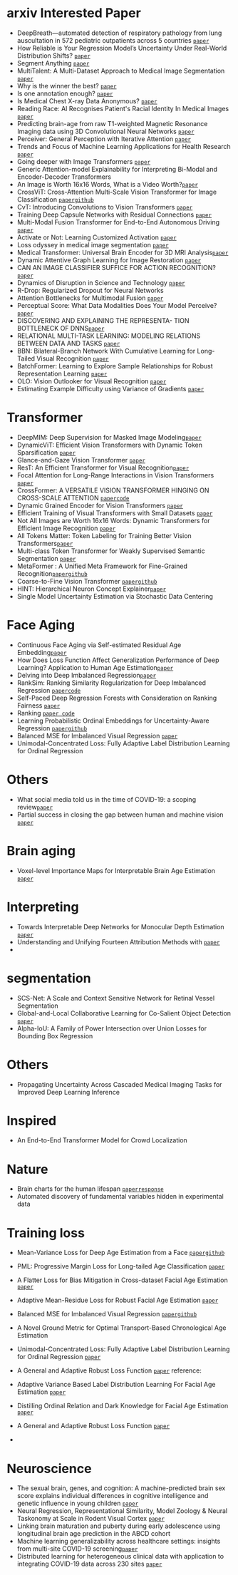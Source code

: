 # arxiv Interested Paper
- DeepBreath—automated detection of respiratory pathology from lung auscultation in 572 pediatric outpatients across 5 countries [`paper`](https://www.nature.com/articles/s41746-023-00838-3)
- How Reliable is Your Regression Model’s Uncertainty Under Real-World Distribution Shifts? [`paper`](https://arxiv.org/pdf/2302.03679.pdf)
- Segment Anything [`paper`](https://arxiv.org/pdf/2304.02643.pdf)
- MultiTalent: A Multi-Dataset Approach to Medical Image Segmentation [`paper`](https://arxiv.org/pdf/2303.14444v1.pdf)
- Why is the winner the best? [`paper`](https://arxiv.org/pdf/2303.17719.pdf)
- Is one annotation enough? [`paper`](https://arxiv.org/pdf/2207.06214.pdf)
- Is Medical Chest X-ray Data Anonymous? [`paper`](https://arxiv.org/pdf/2103.08562.pdf)
- Reading Race: AI Recognises Patient's Racial Identity In Medical Images [`paper`](https://arxiv.org/pdf/2107.10356.pdf)
- Predicting brain-age from raw T1-weighted Magnetic Resonance Imaging data using 3D Convolutional Neural Networks [`paper`](https://arxiv.org/pdf/2103.11695.pdf)
- Perceiver: General Perception with Iterative Attention [`paper`](https://arxiv.org/pdf/2103.03206.pdf)
- Trends and Focus of Machine Learning Applications for Health Research [`paper`](https://jamanetwork.com/journals/jamanetworkopen/article-abstract/2753523)
- Going deeper with Image Transformers [`paper`](https://arxiv.org/pdf/2103.17239.pdf)
- Generic Attention-model Explainability for Interpreting Bi-Modal and Encoder-Decoder Transformers
- An Image is Worth 16x16 Words, What is a Video Worth?[`paper`](https://arxiv.org/pdf/2103.13915.pdf)
- CrossViT: Cross-Attention Multi-Scale Vision Transformer for Image Classification [`paper`](https://arxiv.org/pdf/2103.14899.pdf)[`github`](https://github.com/rishikksh20/CrossViT-pytorch)
- CvT: Introducing Convolutions to Vision Transformers [`paper`](https://arxiv.org/pdf/2103.15808.pdf)
- Training Deep Capsule Networks with Residual Connections [`paper`](https://arxiv.org/pdf/2104.07393.pdf)
- Multi-Modal Fusion Transformer for End-to-End Autonomous Driving [`paper`](https://arxiv.org/pdf/2104.09224.pdf)
- Activate or Not: Learning Customized Activation [`paper`](https://arxiv.org/pdf/2009.04759.pdf)
- Loss odyssey in medical image segmentation [`paper`](https://www.sciencedirect.com/science/article/pii/S1361841521000815)
- Medical Transformer: Universal Brain Encoder for 3D MRI Analysis[`paper`](https://arxiv.org/pdf/2104.13633.pdf)
- Dynamic Attentive Graph Learning for Image Restoration [`paper`](https://openaccess.thecvf.com/content/ICCV2021/papers/Mou_Dynamic_Attentive_Graph_Learning_for_Image_Restoration_ICCV_2021_paper.pdf)
- CAN AN IMAGE CLASSIFIER SUFFICE FOR ACTION RECOGNITION? [`paper`](https://openreview.net/pdf?id=qhkFX-HLuHV)
- Dynamics of Disruption in Science and Technology [`paper`](https://arxiv.org/pdf/2106.11184v1.pdf)
- R-Drop: Regularized Dropout for Neural Networks
- Attention Bottlenecks for Multimodal Fusion [`paper`](https://arxiv.org/pdf/2107.00135.pdf)
- Perceptual Score: What Data Modalities Does Your Model Perceive?[`paper`](https://papers.nips.cc/paper/2021/file/b51a15f382ac914391a58850ab343b00-Paper.pdf)
- DISCOVERING AND EXPLAINING THE REPRESENTA- TION BOTTLENECK OF DNNS[`paper`](https://openreview.net/pdf?id=iRCUlgmdfHJ)
- RELATIONAL MULTI-TASK LEARNING: MODELING RELATIONS BETWEEN DATA AND TASKS [`paper`](https://openreview.net/pdf?id=8Py-W8lSUgy)
- BBN: Bilateral-Branch Network With Cumulative Learning for Long-Tailed Visual Recognition [`paper`](https://arxiv.org/pdf/1912.02413.pdf)
- BatchFormer: Learning to Explore Sample Relationships for Robust Representation Learning [`paper`](https://arxiv.org/pdf/2203.01522.pdf)
- OLO: Vision Outlooker for Visual Recognition [`paper`](https://arxiv.org/pdf/2106.13112.pdf?ref=https://codemonkey.link)
- Estimating Example Difficulty using Variance of Gradients [`paper`](https://openaccess.thecvf.com/content/CVPR2022/papers/Agarwal_Estimating_Example_Difficulty_Using_Variance_of_Gradients_CVPR_2022_paper.pdf)
# Transformer
- DeepMIM: Deep Supervision for Masked Image Modeling[`paper`](https://arxiv.org/pdf/2303.08817.pdf)
- DynamicViT: Efficient Vision Transformers with Dynamic Token Sparsification [`paper`](https://papers.nips.cc/paper/2021/file/747d3443e319a22747fbb873e8b2f9f2-Paper.pdf)
- Glance-and-Gaze Vision Transformer [`paper`](https://papers.nips.cc/paper/2021/file/6c524f9d5d7027454a783c841250ba71-Paper.pdf)
- ResT: An Efficient Transformer for Visual Recognition[`paper`](https://papers.nips.cc/paper/2021/file/82c2559140b95ccda9c6ca4a8b981f1e-Paper.pdf)
- Focal Attention for Long-Range Interactions in Vision Transformers [`paper`](https://papers.nips.cc/paper/2021/file/fc1a36821b02abbd2503fd949bfc9131-Paper.pdf)
- CrossFormer: A VERSATILE VISION TRANSFORMER HINGING ON CROSS-SCALE ATTENTION [`paper`](https://arxiv.org/pdf/2108.00154.pdf?ref=https://githubhelp.com)[`code`](https://github.com/cheerss/CrossFormer)
- Dynamic Grained Encoder for Vision Transformers [`paper`](https://openreview.net/pdf?id=gnAIV-EKw2)
- Efficient Training of Visual Transformers with Small Datasets [`paper`](https://openreview.net/pdf?id=SCN8UaetXx)
- Not All Images are Worth 16x16 Words: Dynamic Transformers for Efficient Image Recognition [`paper`](https://papers.nips.cc/paper/2021/file/64517d8435994992e682b3e4aa0a0661-Paper.pdf)
- All Tokens Matter: Token Labeling for Training Better Vision Transformers[`paper`](https://papers.nips.cc/paper/2021/file/9a49a25d845a483fae4be7e341368e36-Paper.pdf)
- Multi-class Token Transformer for Weakly Supervised Semantic Segmentation [`paper`](https://arxiv.org/pdf/2203.02891.pdf)
- MetaFormer : A Unified Meta Framework for Fine-Grained Recognition[`paper`](https://arxiv.org/pdf/2203.02751.pdf)[`github`](https://github.com/dqshuai/MetaFormer)
- Coarse-to-Fine Vision Transformer [`paper`](https://arxiv.org/pdf/2203.03821.pdf)[`github`](https://github.com/ChenMnZ/CF-ViT/blob/53ad1366f287c9a6488a5f237ad38a63b9f1ed0f/lvvit/models/lvvit.py#L33)
- HINT: Hierarchical Neuron Concept Explainer[`paper`](https://openaccess.thecvf.com/content/CVPR2022/papers/Wang_HINT_Hierarchical_Neuron_Concept_Explainer_CVPR_2022_paper.pdf)
- Single Model Uncertainty Estimation via Stochastic Data Centering
# Face Aging
- Continuous Face Aging via Self-estimated Residual Age Embedding[`paper`](https://arxiv.org/pdf/2105.00020.pdf)
- How Does Loss Function Affect Generalization Performance of Deep Learning? Application to Human Age Estimation[`paper`](http://proceedings.mlr.press/v139/akbari21a/akbari21a.pdf)
- Delving into Deep Imbalanced Regression[`paper`](http://proceedings.mlr.press/v139/yang21m/yang21m.pdf)
- RankSim: Ranking Similarity Regularization for Deep Imbalanced Regression [`paper`](https://arxiv.org/pdf/2205.15236.pdf)[`code`](https://github.com/BorealisAI/ranksim-imbalanced-regression)
- Self-Paced Deep Regression Forests with Consideration on Ranking Fairness [`paper`](https://arxiv.org/pdf/2112.06455.pdf)
- Ranking [`paper code`](https://paperswithcode.com/paper/consistent-rank-logits-for-ordinal-regression)
- Learning Probabilistic Ordinal Embeddings for Uncertainty-Aware Regression [`paper`](https://arxiv.org/pdf/2103.13629.pdf)[`github`](https://github.com/Li-Wanhua/POEs)
- Balanced MSE for Imbalanced Visual Regression [`paper`](https://arxiv.org/pdf/2203.16427.pdf)
- Unimodal-Concentrated Loss: Fully Adaptive Label Distribution Learning for Ordinal Regression

# Others
- What social media told us in the time of COVID-19: a scoping review[`paper`](https://www.thelancet.com/action/showPdf?pii=S2589-7500%2820%2930315-0)
- Partial success in closing the gap between human and machine vision [`paper`](https://openreview.net/pdf?id=QkljT4mrfs)

# Brain aging
- Voxel-level Importance Maps for Interpretable Brain Age Estimation [`paper`](https://arxiv.org/pdf/2108.05388.pdf)

# Interpreting
- Towards Interpretable Deep Networks for Monocular Depth Estimation [`paper`](https://arxiv.org/pdf/2108.05312v1.pdf)
- Understanding and Unifying Fourteen Attribution Methods with [`paper`](https://arxiv.org/pdf/2303.01506.pdf)
- 
# segmentation
- SCS-Net: A Scale and Context Sensitive Network for Retinal Vessel Segmentation
- Global-and-Local Collaborative Learning for Co-Salient Object Detection [`paper`](https://arxiv.org/pdf/2204.08917.pdf)
- Alpha-IoU: A Family of Power Intersection over Union Losses for Bounding Box Regression

# Others
- Propagating Uncertainty Across Cascaded Medical Imaging Tasks for Improved Deep Learning Inference 

# Inspired
- An End-to-End Transformer Model for Crowd Localization


# Nature
- Brain charts for the human lifespan [`paper`](https://www.nature.com/articles/s41586-022-04554-y)[`response`](https://static-content.springer.com/esm/art%3A10.1038%2Fs41586-022-04554-y/MediaObjects/41586_2022_4554_MOESM11_ESM.pdf)
- Automated discovery of fundamental variables hidden in experimental data

# Training loss
- Mean-Variance Loss for Deep Age Estimation from a Face [`paper`](https://openaccess.thecvf.com/content_cvpr_2018/papers/Pan_Mean-Variance_Loss_for_CVPR_2018_paper.pdf)[`github`](https://github.com/Herosan163/AgeEstimation)
- PML: Progressive Margin Loss for Long-tailed Age Classification [`paper`](https://arxiv.org/pdf/2103.02140v1.pdf)
- A Flatter Loss for Bias Mitigation in Cross-dataset Facial Age Estimation [`paper`](https://arxiv.org/pdf/2010.10368.pdf)
- Adaptive Mean-Residue Loss for Robust Facial Age Estimation [`paper`](https://arxiv.org/pdf/2203.17156v1.pdf)
- Balanced MSE for Imbalanced Visual Regression [`paper`](https://arxiv.org/pdf/2203.16427.pdf)[`github`](https://github.com/jiawei-ren/BalancedMSE)
- A Novel Ground Metric for Optimal Transport-Based Chronological Age Estimation
- Unimodal-Concentrated Loss: Fully Adaptive Label Distribution Learning for Ordinal Regression [`paper`](https://arxiv.org/pdf/2204.00309v1.pdf)
- A General and Adaptive Robust Loss Function [`paper`](https://arxiv.org/pdf/1701.03077.pdf)
reference:

- Adaptive Variance Based Label Distribution Learning For Facial Age Estimation [`paper`](https://www.ecva.net/papers/eccv_2020/papers_ECCV/papers/123680375.pdf)
- Distilling Ordinal Relation and Dark Knowledge for Facial Age Estimation [`paper`](https://www.southampton.ac.uk/~sqc/listP/TNLS2021-Jul.pdf)
- A General and Adaptive Robust Loss Function [`paper`](https://arxiv.org/pdf/1701.03077.pdf)
- 
# Neuroscience
- The sexual brain, genes, and cognition: A machine-predicted brain sex score explains individual differences in cognitive intelligence and genetic influence in young children [`paper`](https://onlinelibrary.wiley.com/doi/10.1002/hbm.25888)
- Neural Regression, Representational Similarity, Model Zoology & Neural Taskonomy at Scale in Rodent Visual Cortex [`paper`](https://www.biorxiv.org/content/10.1101/2021.06.18.448431v3.full.pdf)
- Linking brain maturation and puberty during early adolescence using longitudinal brain age prediction in the ABCD cohort 
- Machine learning generalizability across healthcare settings: insights from multi-site COVID-19 screening[`paper`](https://www.nature.com/articles/s41746-022-00614-9.pdf)
- Distributed learning for heterogeneous clinical data with application to integrating COVID-19 data across 230 sites [`paper`](https://www.nature.com/articles/s41746-022-00615-8.pdf)
